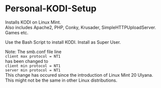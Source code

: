 # Personal-KODI-Setup
Installs KODI on Linux Mint.<br>Also includes Apache2, PHP, Conky, Krusader, SimpleHTTPUploadServer. Games etc.

Use the Bash Script to install KODI. Install as Super User.

Note: The smb.conf file line<br>`client max protocol = NT1`<br>has been changed to<br>
`client min protocol = NT1`<br>
`server min protocol = NT1`<br>
This change has occured since the introduction of Linux Mint 20 Ulyana.<br>
This might not be the same in other Linux distributions.
